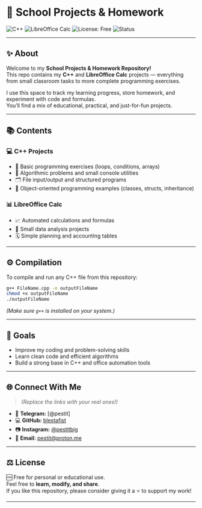 # 🧠 School Projects & Homework  

![C++](https://img.shields.io/badge/C%2B%2B-00599C?style=for-the-badge&logo=c%2B%2B&logoColor=white)
![LibreOffice Calc](https://img.shields.io/badge/LibreOffice%20Calc-18A303?style=for-the-badge&logo=LibreOffice&logoColor=white)
![License: Free](https://img.shields.io/badge/License-Free-brightgreen?style=for-the-badge)
![Status](https://img.shields.io/badge/Status-Active-blue?style=for-the-badge)

---

## ✨ About  

Welcome to my **School Projects & Homework Repository!**  
This repo contains my **C++** and **LibreOffice Calc** projects — everything from small classroom tasks to more complete programming exercises.  

I use this space to track my learning progress, store homework, and experiment with code and formulas.  
You’ll find a mix of educational, practical, and just-for-fun projects.  

---

## 📚 Contents  

### 💻 C++ Projects  
- 🧩 Basic programming exercises (loops, conditions, arrays)  
- 🧠 Algorithmic problems and small console utilities  
- 🗂️ File input/output and structured programs  
- 🎯 Object-oriented programming examples (classes, structs, inheritance)  

### 📊 LibreOffice Calc  
- 📈 Automated calculations and formulas  
- 🧮 Small data analysis projects  
- 🗓️ Simple planning and accounting tables  

---

## ⚙️ Compilation  

To compile and run any C++ file from this repository:  

```bash
g++ FileName.cpp -o outputFileName
chmod +x outputFileName
./outputFileName
```

*(Make sure `g++` is installed on your system.)*  

---

## 🚀 Goals  

- Improve my coding and problem-solving skills  
- Learn clean code and efficient algorithms  
- Build a strong base in C++ and office automation tools  

---

## 🌐 Connect With Me  

> *(Replace the links with your real ones!)*  

- 💬 **Telegram:** [@pestit]
- 💻 **GitHub:** [blestafist](#)  
- 📷 **Instagram:** [@pestitbig](#)  
- 📧 **Email:** pestit@proton.me

---

## ⚖️ License  

🆓 Free for personal or educational use.  
Feel free to **learn, modify, and share**.  
If you like this repository, please consider giving it a ⭐ to support my work!

---